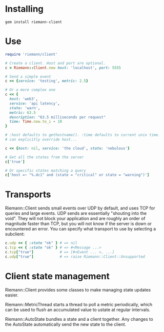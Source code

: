 Installing
==========

    gem install riemann-client

Use
===

``` ruby
require 'riemann/client'

# Create a client. Host and port are optional.
c = Riemann::Client.new host: 'localhost', port: 5555

# Send a simple event
c << {service: 'testing', metric: 2.5}

# Or a more complex one
c << {
  host: 'web3',
  service: 'api latency',
  state: 'warn',
  metric: 63.5
  description: "63.5 milliseconds per request"
  time: Time.now.to_i - 10
}

# :host defaults to gethostname(). :time defaults to current unix time. You
# can explicitly override host...

c << {host: nil, service: 'the cloud', state: 'nebulous'}

# Get all the states from the server
c['true']

# Or specific states matching a query
c['host =~ "%.dc1" and (state = "critical" or state = "warning")']

```

Transports
==========

Riemann::Client sends small events over UDP by default, and uses TCP for
queries and large events. UDP sends are essentially "shouting into the void".
They will not block your application and are roughly an order of magnitude
faster than TCP, but you will not know if the server is down or encountered an
error. You can specify what transport to use by selecting a subclient:

``` ruby
c.udp << { :state "ok" } # => nil
c.tcp << { :state "ok" } # => #<Message ...>
c.tcp["true"]            # => [#<Event ... >, ...]
c.udp["true"]            # => raise Riemann::Client::Unsupported
```

Client state management
=======================

Riemann::Client provides some classes to make managing state updates easier.

Riemann::MetricThread starts a thread to poll a metric periodically, which can
be used to flush an accumulated value to ustate at regular intervals.

Riemann::AutoState bundles a state and a client together. Any changes to the
AutoState automatically send the new state to the client.
